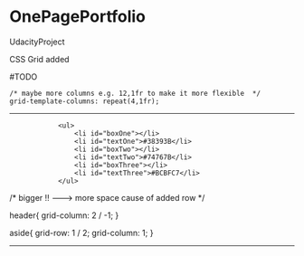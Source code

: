 # OnePagePortfolio

UdacityProject

CSS Grid added

#TODO

	/* maybe more columns e.g. 12,1fr to make it more flexible  */
    grid-template-columns: repeat(4,1fr);


-------------------


                <ul>
                    <li id="boxOne"></li>
                    <li id="textOne">#38393B</li>
                    <li id="boxTwo"></li>
                    <li id="textTwo">#74767B</li>
                    <li id="boxThree"></li>
                    <li id="textThree">#BCBFC7</li>
                </ul>


/* bigger !! ---> more space cause of added row */

header{
    grid-column: 2 / -1;
}

aside{
	grid-row: 1 / 2;
    grid-column: 1;
}


---------------------

